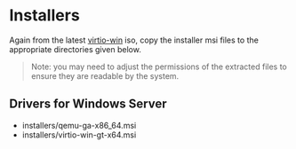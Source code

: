 # Installers

Again from the latest [virtio-win](https://fedorapeople.org/groups/virt/virtio-win/direct-downloads/archive-virtio/) iso, copy the installer msi files to the appropriate directories given below.

> Note: you may need to adjust the permissions of the extracted files to ensure they are readable by the system.

## Drivers for Windows Server
- installers/qemu-ga-x86_64.msi
- installers/virtio-win-gt-x64.msi